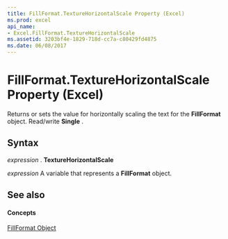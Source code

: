 ```yaml
---
title: FillFormat.TextureHorizontalScale Property (Excel)
ms.prod: excel
api_name:
- Excel.FillFormat.TextureHorizontalScale
ms.assetid: 3203bf4e-1829-718d-cc7a-c80429fd4875
ms.date: 06/08/2017
---
```



# FillFormat.TextureHorizontalScale Property (Excel)

Returns or sets the value for horizontally scaling the text for the **FillFormat** object. Read/write **Single** .


## Syntax

 _expression_ . **TextureHorizontalScale**

 _expression_ A variable that represents a **FillFormat** object.


## See also


#### Concepts


[FillFormat Object](fillformat-object-excel.md)


